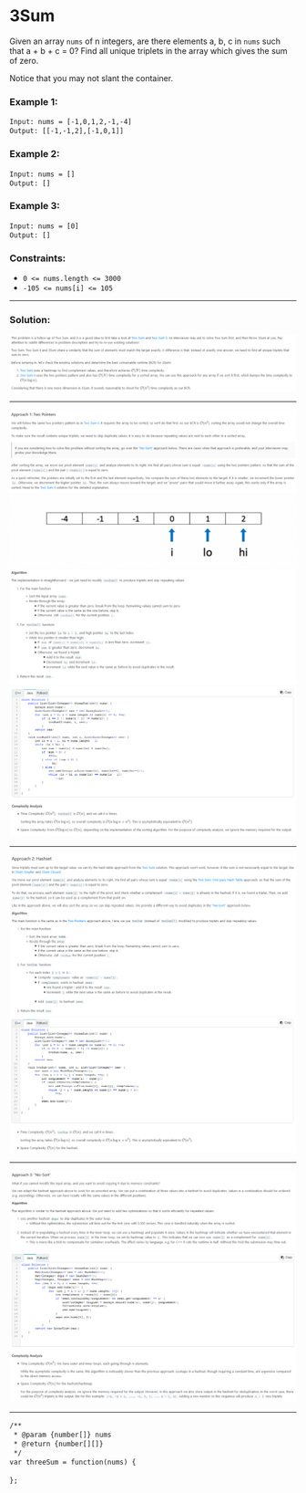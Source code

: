 # 3Sum

Given an array `nums` of n integers, are there elements a, b, c in `nums` such that a + b + c = 0? Find all unique triplets in the array which gives the sum of zero.

Notice that you may not slant the container.

### Example 1:

```
Input: nums = [-1,0,1,2,-1,-4]
Output: [[-1,-1,2],[-1,0,1]]
```

### Example 2:

```
Input: nums = []
Output: []
```

### Example 3:

```
Input: nums = [0]
Output: []
```

### Constraints:

- `0 <= nums.length <= 3000`
- `-105 <= nums[i] <= 105`

---

### Solution:

![Description_01](pics/7/3Sum_Description.PNG)

---

![Approach1-01](pics/7/3Sum_Approach1-01.PNG)
![Approach1-02](pics/7/3Sum_Approach1-02.gif)
![Approach1-03](pics/7/3Sum_Approach1-03.PNG)
![Approach1-04](pics/7/3Sum_Approach1-04.PNG)

---

![Approach2-01](pics/7/3Sum_Approach2-01.PNG)
![Approach2-02](pics/7/3Sum_Approach2-02.PNG)

---

![Approach3-01](pics/7/3Sum_Approach3-01.PNG)
![Approach3-02](pics/7/3Sum_Approach3-02.PNG)

---

```
/**
 * @param {number[]} nums
 * @return {number[][]}
 */
var threeSum = function(nums) {

};
```
